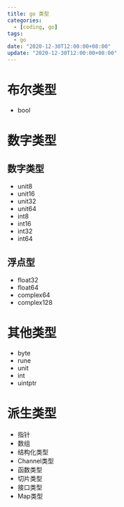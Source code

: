 ```yaml
---
title: go 类型
categories: 
  - [coding, go]
tags:
  - go
date: "2020-12-30T12:00:00+08:00"
update: "2020-12-30T12:00:00+08:00"
---
```


# 布尔类型

- bool

# 数字类型

## 数字类型

- unit8
- unit16
- unit32
- unit64
- int8
- int16
- int32
- int64

## 浮点型

- float32
- float64
- complex64
- complex128

# 其他类型

- byte
- rune
- unit
- int
- uintptr

# 派生类型

- 指针
- 数组
- 结构化类型
- Channel类型
- 函数类型
- 切片类型
- 接口类型
- Map类型